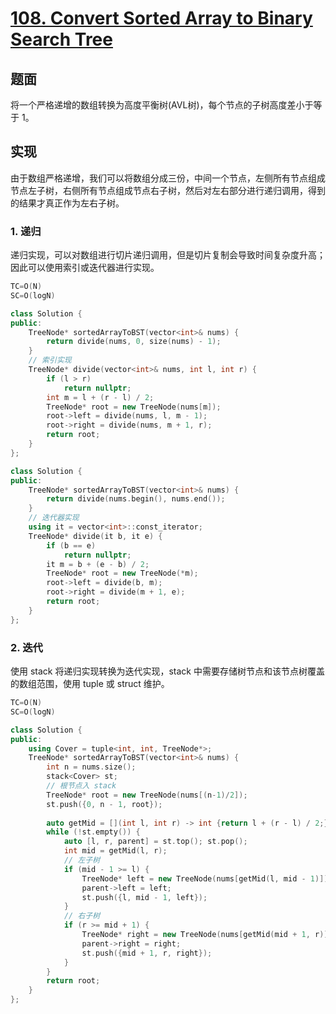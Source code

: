 # [108. Convert Sorted Array to Binary Search Tree](https://leetcode.com/problems/convert-sorted-array-to-binary-search-tree/)

## 题面

将一个严格递增的数组转换为高度平衡树(AVL树)，每个节点的子树高度差小于等于 1。


## 实现

由于数组严格递增，我们可以将数组分成三份，中间一个节点，左侧所有节点组成节点左子树，右侧所有节点组成节点右子树，然后对左右部分进行递归调用，得到的结果才真正作为左右子树。

### 1. 递归

递归实现，可以对数组进行切片递归调用，但是切片复制会导致时间复杂度升高；因此可以使用索引或迭代器进行实现。

``` c++
TC=O(N)
SC=O(logN)

class Solution {
public:
    TreeNode* sortedArrayToBST(vector<int>& nums) {
        return divide(nums, 0, size(nums) - 1);
    }
    // 索引实现
    TreeNode* divide(vector<int>& nums, int l, int r) {
        if (l > r)
            return nullptr;
        int m = l + (r - l) / 2;
        TreeNode* root = new TreeNode(nums[m]);
        root->left = divide(nums, l, m - 1);
        root->right = divide(nums, m + 1, r);
        return root;
    }
};

class Solution {
public:
    TreeNode* sortedArrayToBST(vector<int>& nums) {
        return divide(nums.begin(), nums.end());
    }
    // 迭代器实现
    using it = vector<int>::const_iterator;
    TreeNode* divide(it b, it e) {
        if (b == e)
            return nullptr;
        it m = b + (e - b) / 2;
        TreeNode* root = new TreeNode(*m);
        root->left = divide(b, m);
        root->right = divide(m + 1, e);
        return root;
    }
};
```

### 2. 迭代

使用 stack 将递归实现转换为迭代实现，stack 中需要存储树节点和该节点树覆盖的数组范围，使用 tuple 或 struct 维护。

``` c++
TC=O(N)
SC=O(logN)

class Solution {
public:
    using Cover = tuple<int, int, TreeNode*>;
    TreeNode* sortedArrayToBST(vector<int>& nums) {
        int n = nums.size();
        stack<Cover> st;
        // 根节点入 stack
        TreeNode* root = new TreeNode(nums[(n-1)/2]);
        st.push({0, n - 1, root});
        
        auto getMid = [](int l, int r) -> int {return l + (r - l) / 2;};
        while (!st.empty()) {
            auto [l, r, parent] = st.top(); st.pop();
            int mid = getMid(l, r);
            // 左子树
            if (mid - 1 >= l) {
                TreeNode* left = new TreeNode(nums[getMid(l, mid - 1)]);
                parent->left = left;
                st.push({l, mid - 1, left});
            }
            // 右子树
            if (r >= mid + 1) {
                TreeNode* right = new TreeNode(nums[getMid(mid + 1, r)]);
                parent->right = right;
                st.push({mid + 1, r, right});
            }
        }
        return root;
    }
};
```
